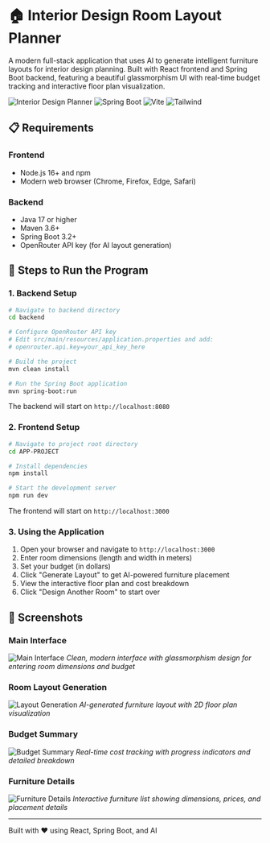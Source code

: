 # 🏠 Interior Design Room Layout Planner

A modern full-stack application that uses AI to generate intelligent furniture layouts for interior design planning. Built with React frontend and Spring Boot backend, featuring a beautiful glassmorphism UI with real-time budget tracking and interactive floor plan visualization.

![Interior Design Planner](https://img.shields.io/badge/React-18.2-blue) ![Spring Boot](https://img.shields.io/badge/Spring%20Boot-3.2-green) ![Vite](https://img.shields.io/badge/Vite-5.0-purple) ![Tailwind](https://img.shields.io/badge/Tailwind-3.4-cyan)

## 📋 Requirements

### Frontend
- Node.js 16+ and npm
- Modern web browser (Chrome, Firefox, Edge, Safari)

### Backend
- Java 17 or higher
- Maven 3.6+
- Spring Boot 3.2+
- OpenRouter API key (for AI layout generation)

## 🚀 Steps to Run the Program

### 1. Backend Setup

```bash
# Navigate to backend directory
cd backend

# Configure OpenRouter API key
# Edit src/main/resources/application.properties and add:
# openrouter.api.key=your_api_key_here

# Build the project
mvn clean install

# Run the Spring Boot application
mvn spring-boot:run
```

The backend will start on `http://localhost:8080`

### 2. Frontend Setup

```bash
# Navigate to project root directory
cd APP-PROJECT

# Install dependencies
npm install

# Start the development server
npm run dev
```

The frontend will start on `http://localhost:3000`

### 3. Using the Application

1. Open your browser and navigate to `http://localhost:3000`
2. Enter room dimensions (length and width in meters)
3. Set your budget (in dollars)
4. Click "Generate Layout" to get AI-powered furniture placement
5. View the interactive floor plan and cost breakdown
6. Click "Design Another Room" to start over

## 📸 Screenshots

### Main Interface
![Main Interface](screenshots/main-interface.png)
*Clean, modern interface with glassmorphism design for entering room dimensions and budget*

### Room Layout Generation
![Layout Generation](screenshots/layout-generation.png)
*AI-generated furniture layout with 2D floor plan visualization*

### Budget Summary
![Budget Summary](screenshots/budget-summary.png)
*Real-time cost tracking with progress indicators and detailed breakdown*

### Furniture Details
![Furniture Details](screenshots/furniture-details.png)
*Interactive furniture list showing dimensions, prices, and placement details*

---

Built with ❤️ using React, Spring Boot, and AI
